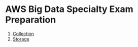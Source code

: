 # AWS Big Data Specialty Exam Preparation

1. [Collection](Domain_1_-_Collection/README.md)
1. [Storage](Domain_2_-_Storage/README.md)

